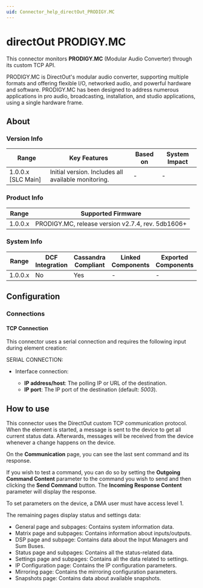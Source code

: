 ```yaml
---
uid: Connector_help_directOut_PRODIGY.MC
---
```


# directOut PRODIGY.MC

This connector monitors **PRODIGY.MC** (Modular Audio Converter) through its custom TCP API.

PRODIGY.MC is DirectOut's modular audio converter, supporting multiple formats and offering flexible I/O, networked audio, and powerful hardware and software. PRODIGY.MC has been designed to address numerous applications in pro audio, broadcasting, installation, and studio applications, using a single hardware frame.

## About

### Version Info

| Range              | Key Features                                        | Based on | System Impact |
|--------------------|-----------------------------------------------------|----------|---------------|
| 1.0.0.x [SLC Main] | Initial version. Includes all available monitoring. | -        | -             |

### Product Info

| Range     | Supported Firmware                                |
|-----------|---------------------------------------------------|
| 1.0.0.x   | PRODIGY.MC, release version v2.7.4, rev. 5db1606+ |

### System Info

| Range     | DCF Integration     | Cassandra Compliant     | Linked Components     | Exported Components     |
|-----------|---------------------|-------------------------|-----------------------|-------------------------|
| 1.0.0.x   | No                  | Yes                     | -                     | -                       |

## Configuration

### Connections

#### TCP Connection

This connector uses a serial connection and requires the following input during element creation:

SERIAL CONNECTION:

- Interface connection:

  - **IP address/host**: The polling IP or URL of the destination.
  - **IP port**: The IP port of the destination (default: *5003*).

## How to use

This connector uses the DirectOut custom TCP communication protocol. When the element is started, a message is sent to the device to get all current status data. Afterwards, messages will be received from the device whenever a change happens on the device.

On the **Communication** page, you can see the last sent command and its response.

If you wish to test a command, you can do so by setting the **Outgoing Command Content** parameter to the command you wish to send and then clicking the **Send Command** button. The **Incoming Response Content** parameter will display the response.

To set parameters on the device, a DMA user must have access level 1.

The remaining pages display status and settings data:

- General page and subpages: Contains system information data.
- Matrix page and subpages: Contains information about inputs/outputs.
- DSP page and subpage: Contains data about the Input Managers and Sum Buses.
- Status page and subpages: Contains all the status-related data.
- Settings page and subpages: Contains all the data related to settings.
- IP Configuration page: Contains the IP configuration parameters.
- Mirroring page: Contains the mirroring configuration parameters.
- Snapshots page: Contains data about available snapshots.
